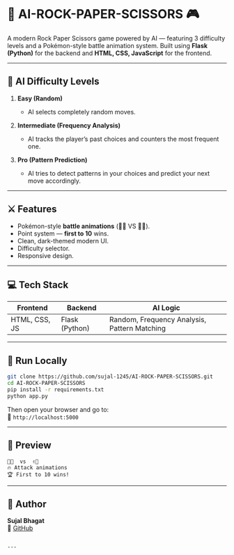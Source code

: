
# 🤖 AI-ROCK-PAPER-SCISSORS 🎮

A modern Rock Paper Scissors game powered by AI — featuring 3 difficulty levels and a Pokémon-style battle animation system. Built using **Flask (Python)** for the backend and **HTML, CSS, JavaScript** for the frontend.

---

## 🧠 AI Difficulty Levels

1. **Easy (Random)**  
   - AI selects completely random moves.

2. **Intermediate (Frequency Analysis)**  
   - AI tracks the player’s past choices and counters the most frequent one.

3. **Pro (Pattern Prediction)**  
   - AI tries to detect patterns in your choices and predict your next move accordingly.

---

## ⚔️ Features

- Pokémon-style **battle animations** (👊🏻 VS ✌🏻).
- Point system — **first to 10** wins.
- Clean, dark-themed modern UI.
- Difficulty selector.
- Responsive design.

---

## 💻 Tech Stack

| Frontend   | Backend | AI Logic          |
|------------|---------|-------------------|
| HTML, CSS, JS | Flask (Python) | Random, Frequency Analysis, Pattern Matching |

---

## 🚀 Run Locally

```bash
git clone https://github.com/sujal-1245/AI-ROCK-PAPER-SCISSORS.git
cd AI-ROCK-PAPER-SCISSORS
pip install -r requirements.txt
python app.py
```

Then open your browser and go to:  
📍 `http://localhost:5000`

---

## 📸 Preview

```
👊🏻  vs  ✌🏻
🔥 Attack animations
🏆 First to 10 wins!
```

---

## 👤 Author

**Sujal Bhagat**  
📍 [GitHub](https://github.com/sujal-1245)
```

---

